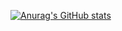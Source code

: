 [![Anurag's GitHub stats](https://github-readme-stats.vercel.app/api?username=diasm3)](https://github.com/anuraghazra/github-readme-stats)
